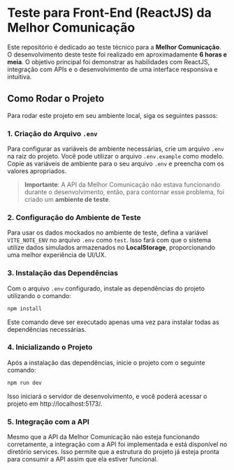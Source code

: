 # Teste para Front-End (ReactJS) da Melhor Comunicação

Este repositório é dedicado ao teste técnico para a **Melhor Comunicação**. O desenvolvimento deste teste foi realizado em aproximadamente **6 horas e meia**. O objetivo principal foi demonstrar as habilidades com ReactJS, integração com APIs e o desenvolvimento de uma interface responsiva e intuitiva.

## Como Rodar o Projeto

Para rodar este projeto em seu ambiente local, siga os seguintes passos:

### 1. Criação do Arquivo `.env`

Para configurar as variáveis de ambiente necessárias, crie um arquivo `.env` na raiz do projeto. Você pode utilizar o arquivo `.env.example` como modelo. Copie as variáveis de ambiente para o seu arquivo `.env` e preencha com os valores apropriados.

> **Importante**: A API da Melhor Comunicação não estava funcionando durante o desenvolvimento, então, para contornar esse problema, foi criado um **ambiente de teste**.

### 2. Configuração do Ambiente de Teste

Para usar os dados mockados no ambiente de teste, defina a variável `VITE_NOTE_ENV` no arquivo `.env` como `test`. Isso fará com que o sistema utilize dados simulados armazenados no **LocalStorage**, proporcionando uma melhor experiência de UI/UX.

### 3. Instalação das Dependências

Com o arquivo `.env` configurado, instale as dependências do projeto utilizando o comando:

```bash
npm install
```
Este comando deve ser executado apenas uma vez para instalar todas as dependências necessárias.

### 4. Inicializando o Projeto
Após a instalação das dependências, inicie o projeto com o seguinte comando:

```bash
npm run dev
```

Isso iniciará o servidor de desenvolvimento, e você poderá acessar o projeto em http://localhost:5173/.

### 5. Integração com a API
Mesmo que a API da Melhor Comunicação não esteja funcionando corretamente, a integração com a API foi implementada e está disponível no diretório services. Isso permite que a estrutura do projeto já esteja pronta para consumir a API assim que ela estiver funcional.